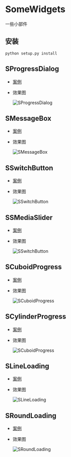 # SomeWidgets
一些小部件

## 安装

```shell
python setup.py install
```

## SProgressDialog

- [案例](test/test_progress_dialog.py)

- 效果图

  ![SProgressDialog](screen/SProgressDialog.gif)

## SMessageBox

- [案例](test/test_message_box.py)

- 效果图

  ![SMessageBox](screen/SMessageBox.gif)

## SSwitchButton

- [案例](test/test_switch_button.py)

- 效果图

  ![SSwitchButton](./screen/SSwitchButton.gif)
  
## SSMediaSlider

- [案例](test/test_media_slider.py)

- 效果图

  ![SSwitchButton](./screen/SSMediaSlider.gif)

## SCuboidProgress

- [案例](test/test_cuboid_progress.py)

- 效果图

  ![SCuboidProgress](./screen/SCuboidProgress.gif)

## SCylinderProgress

- [案例](test/test_cylinder_progress.py)

- 效果图

  ![SCuboidProgress](./screen/SCylinderProgress.gif)

## SLineLoading

- [案例](test/test_line_loading.py)

- 效果图

  ![SLineLoading](./screen/SLineLoading.gif)

## SRoundLoading

- [案例](test/test_round_loading.py)

- 效果图

  ![SRoundLoading](screen/SRoundLoading.gif)
